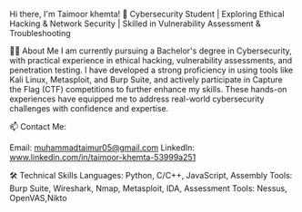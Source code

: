 Hi there, I'm Taimoor khemta! 👋
Cybersecurity Student | Exploring Ethical Hacking & Network Security | Skilled in Vulnerability Assessment & Troubleshooting

🧑‍💻 About Me
I am currently pursuing a Bachelor's degree in Cybersecurity, with practical experience in ethical hacking, vulnerability assessments, and penetration testing. I have developed a strong proficiency in using tools like Kali Linux, Metasploit, and Burp Suite, and actively participate in Capture the Flag (CTF) competitions to further enhance my skills. These hands-on experiences have equipped me to address real-world cybersecurity challenges with confidence and expertise.

📫 Contact Me:

Email: muhammadtaimur05@gmail.com
LinkedIn: www.linkedin.com/in/taimoor-khemta-53999a251

🛠️ Technical Skills
Languages: Python, C/C++, JavaScript, Assembly
Tools: Burp Suite, Wireshark, Nmap, Metasploit, IDA,
Assessment Tools: Nessus, OpenVAS,Nikto

